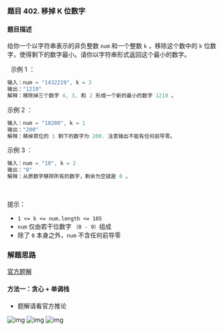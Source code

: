 ### 题目 402. 移掉 K 位数字
#### 题目描述
给你一个以字符串表示的非负整数 `num` 和一个整数 `k` ，移除这个数中的 `k` 位数字，使得剩下的数字最小。请你以字符串形式返回这个最小的数字。

 
示例 1 ：

```js
输入：num = "1432219", k = 3
输出："1219"
解释：移除掉三个数字 4, 3, 和 2 形成一个新的最小的数字 1219 。
```
示例 2 ：

```js
输入：num = "10200", k = 1
输出："200"
解释：移掉首位的 1 剩下的数字为 200. 注意输出不能有任何前导零。
```
示例 3 ：

```js
输入：num = "10", k = 2
输出："0"
解释：从原数字移除所有的数字，剩余为空就是 0 。
```
 

提示：

- `1 <= k <= num.length <= 105`
- `num` 仅由若干位数字 `（0 - 9）`组成
- 除了 `0` 本身之外，`num` 不含任何前导零

### 解题思路
[官方题解](https://leetcode-cn.com/problems/remove-k-digits/solution/yi-diao-kwei-shu-zi-by-leetcode-solution/)  

#### 方法一：贪心 + 单调栈
- 题解请看官方推论

![img](402-1.png)
![img](402-2.png)
![img](402-3.png)